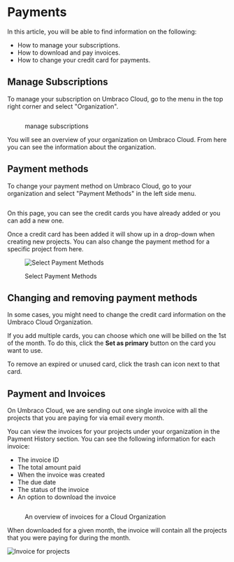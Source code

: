 # Payments

In this article, you will be able to find information on the following:

* How to manage your subscriptions.
* How to download and pay invoices.
* How to change your credit card for payments.

## Manage Subscriptions

To manage your subscription on Umbraco Cloud, go to the menu in the top right corner and select "Organization".

<figure><img src="../../.gitbook/assets/image (34).png" alt=""><figcaption><p>manage subscriptions</p></figcaption></figure>

You will see an overview of your organization on Umbraco Cloud. From here you can see the information about the organization.

## Payment methods

To change your payment method on Umbraco Cloud, go to your organization and select "Payment Methods" in the left side menu.

<figure><img src="../../.gitbook/assets/image (35).png" alt=""><figcaption></figcaption></figure>

On this page, you can see the credit cards you have already added or you can add a new one.

Once a credit card has been added it will show up in a drop-down when creating new projects. You can also change the payment method for a specific project from here.

<figure><img src="../../.gitbook/assets/image (37).png" alt="Select Payment Methods"><figcaption><p>Select Payment Methods</p></figcaption></figure>

## Changing and removing payment methods

In some cases, you might need to change the credit card information on the Umbraco Cloud Organization.

If you add multiple cards, you can choose which one will be billed on the 1st of the month. To do this, click the **Set as primary** button on the card you want to use.

To remove an expired or unused card, click the trash can icon next to that card.

## Payment and Invoices

On Umbraco Cloud, we are sending out one single invoice with all the projects that you are paying for via email every month.

You can view the invoices for your projects under your organization in the Payment History section. You can see the following information for each invoice:

* The invoice ID
* The total amount paid
* When the invoice was created
* The due date
* The status of the invoice
* An option to download the invoice

<figure><img src="../../.gitbook/assets/cloud-invoices-overview.png" alt=""><figcaption><p>An overview of invoices for a Cloud Organization</p></figcaption></figure>

When downloaded for a given month, the invoice will contain all the projects that you were paying for during the month.

![Invoice for projects](../manage-subscriptions/images/invoice.png)
